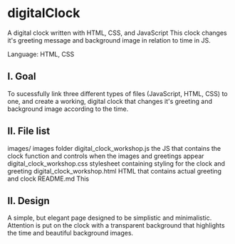 # digitalClock
A digital clock written with HTML, CSS, and JavaScript
This clock changes it's greeting message and background image in relation to time in JS.

Language: HTML, CSS

I. Goal 
---------
To sucessfully link three different types of files (JavaScript, HTML, CSS) to one, and create a working, digital clock that changes it's greeting and background image according to the time.

II. File list
---------------
images/                              images folder
digital_clock_workshop.js            the JS that contains the clock function and controls when the images and greetings appear
digital_clock_workshop.css           stylesheet containing styling for the clock and greeting
digital_clock_workshop.html          HTML that contains actual greeting and clock
README.md                            This
 

II. Design
----------
A simple, but elegant page designed to be simplistic and minimalistic. Attention is put on the clock with a transparent background that highlights the time and beautiful background images.

